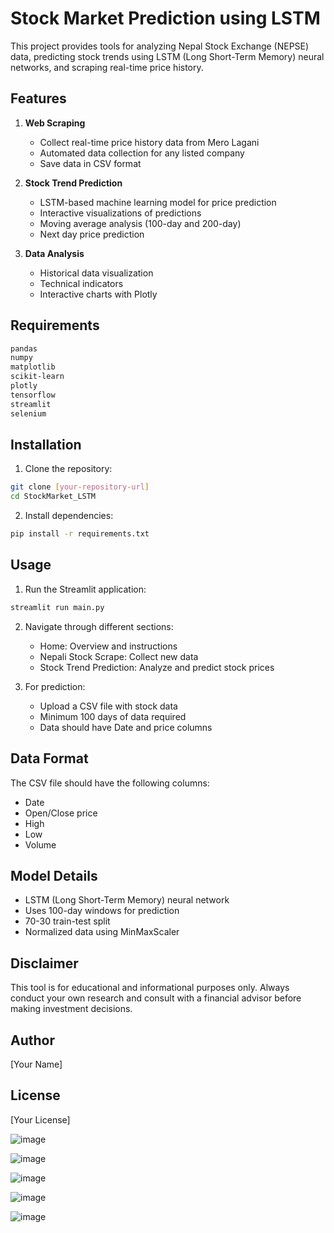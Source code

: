 # Stock Market Prediction using LSTM

This project provides tools for analyzing Nepal Stock Exchange (NEPSE) data, predicting stock trends using LSTM (Long Short-Term Memory) neural networks, and scraping real-time price history.

## Features

1. **Web Scraping**

   - Collect real-time price history data from Mero Lagani
   - Automated data collection for any listed company
   - Save data in CSV format

2. **Stock Trend Prediction**

   - LSTM-based machine learning model for price prediction
   - Interactive visualizations of predictions
   - Moving average analysis (100-day and 200-day)
   - Next day price prediction

3. **Data Analysis**
   - Historical data visualization
   - Technical indicators
   - Interactive charts with Plotly

## Requirements

```bash
pandas
numpy
matplotlib
scikit-learn
plotly
tensorflow
streamlit
selenium
```

## Installation

1. Clone the repository:

```bash
git clone [your-repository-url]
cd StockMarket_LSTM
```

2. Install dependencies:

```bash
pip install -r requirements.txt
```

## Usage

1. Run the Streamlit application:

```bash
streamlit run main.py
```

2. Navigate through different sections:

   - Home: Overview and instructions
   - Nepali Stock Scrape: Collect new data
   - Stock Trend Prediction: Analyze and predict stock prices

3. For prediction:
   - Upload a CSV file with stock data
   - Minimum 100 days of data required
   - Data should have Date and price columns

## Data Format

The CSV file should have the following columns:

- Date
- Open/Close price
- High
- Low
- Volume

## Model Details

- LSTM (Long Short-Term Memory) neural network
- Uses 100-day windows for prediction
- 70-30 train-test split
- Normalized data using MinMaxScaler

## Disclaimer

This tool is for educational and informational purposes only. Always conduct your own research and consult with a financial advisor before making investment decisions.

## Author

[Your Name]

## License

[Your License]

![image](https://github.com/user-attachments/assets/50ab7575-27dc-414e-8a27-25c853b9b1c1)

![image](https://github.com/user-attachments/assets/689a48e2-27cd-4438-b622-6ce4f91a6e32)

![image](https://github.com/user-attachments/assets/ea748a28-6f3a-48ac-8741-d4bfca32a447)

![image](https://github.com/user-attachments/assets/5f0f3d09-202c-4279-89dd-d1072b76a4c9)

![image](https://github.com/user-attachments/assets/af7fb39b-b229-4d7a-8d08-a01bd39f8030)
